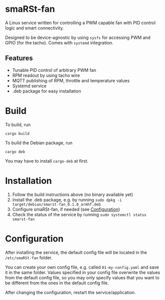 # smaRSt-fan

A Linux service written for controlling a PWM capable fan with PID control logic and smart connectivity. 

Designed to be device-agnostic by using `sysfs` for accessing PWM and GPIO (for the tacho). Comes with `systemd` integration.

## Features

- Tunable PID control of arbitrary PWM fan
- RPM readout by using tacho wire
- MQTT publishing of RPM, throttle and temperature values
- Systemd service
- .deb package for easy installation

# Build
To build, run 
```
cargo build
```

To build the Debian package, run 
```
cargo deb
```

You may have to install `cargo-deb` at first.

# Installation
1. Follow the build instructions above (no binary available yet)
1. Install the .deb package, e.g. by running `sudo dpkg -i target/debian/smarst-fan_0.1.0_armhf.deb`
1. Configure smaRSt-fan, if needed (see [Configuration](#configuration))
1. Check the status of the service by running `sudo systemctl status smarst-fan`

# Configuration
After installing the service, the default config file will be located in the `/etc/smaRSt-fan` folder. 

You can create your own config file, e.g. called `01-my-config.yaml` and save it in the same folder. Values specified in your config file overwrite the values from the default config file, so you may only specify values that you want to be different from the ones in the default config file.

After changing the configuration, restart the service/application.
